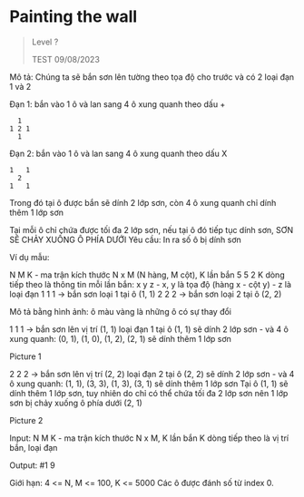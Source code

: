 # Painting the wall
>
> Level ?
>
> TEST 09/08/2023

Mô tả: Chúng ta sẽ bắn sơn lên tường theo tọa độ cho trước và có 2 loại đạn 1 và 2

Đạn 1: bắn vào 1 ô và lan sang 4 ô xung quanh theo dấu +

```
  1
1 2 1
  1
```

Đạn 2: bắn vào 1 ô và lan sang 4 ô xung quanh theo dấu X

```
1   1
  2
1   1
```

Trong đó tại ô được bắn sẽ dính 2 lớp sơn, còn 4 ô xung quanh chỉ dính thêm 1 lớp sơn

Tại mỗi ô chỉ chứa được tối đa 2 lớp sơn, nếu tại ô đó tiếp tục dính sơn, SƠN SẼ CHẢY XUỐNG Ô PHÍA DƯỚI
Yêu cầu: In ra số ô bị dính sơn

Ví dụ mẫu:

N M K - ma trận kích thước N x M (N hàng, M cột), K lần bắn
5 5 2
K dòng tiếp theo là thông tin mỗi lần bắn: x y z - x, y là tọa độ (hàng x - cột y) - z là loại đạn
1 1 1 -> bắn sơn loại 1 tại ô (1, 1)
2 2 2 -> bắn sơn loại 2 tại ô  (2, 2)

Mô tả bằng hình ảnh: ô màu vàng là những ô có sự thay đổi

1 1 1 -> bắn sơn lên vị trí (1, 1) loại đạn 1
 tại ô (1, 1) sẽ dính 2 lớp sơn - và 4 ô xung quanh: (0, 1), (1, 0), (1, 2), (2, 1) sẽ dính thêm 1 lớp sơn

Picture 1 	 	 	 	 


2 2 2 -> bắn sơn lên vị trí (2, 2) loại đạn 2
 tại ô (2, 2) sẽ dính 2 lớp sơn - và 4 ô xung quanh: (1, 1), (3, 3), (1, 3), (3, 1) sẽ dính thêm 1 lớp sơn
Tại ô (1, 1) sẽ dính thêm 1 lớp sơn, tuy nhiên do chỉ có thể chứa tối đa 2 lớp sơn nên 1 lớp sơn bị chảy xuống ô phía dưới (2, 1)

Picture 2 	 	 	 	 


Input:
N M K - ma trận kích thước N x M, K lần bắn
K dòng tiếp theo là vị trí bắn, loại đạn

Output:
#1  9

Giới hạn: 4 <= N, M <= 100, K <= 5000
Các ô được đánh số từ index 0.
